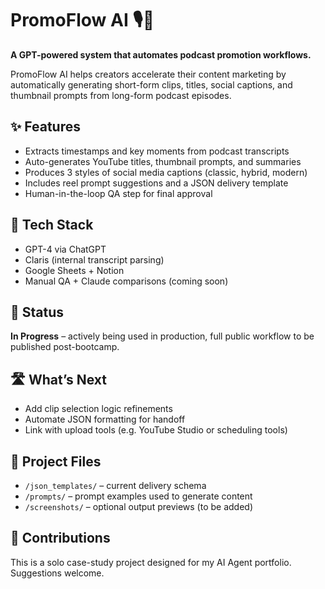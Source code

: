 # PromoFlow AI 🎙️🚀  
**A GPT-powered system that automates podcast promotion workflows.**

PromoFlow AI helps creators accelerate their content marketing by automatically generating short-form clips, titles, social captions, and thumbnail prompts from long-form podcast episodes.

## ✨ Features
- Extracts timestamps and key moments from podcast transcripts
- Auto-generates YouTube titles, thumbnail prompts, and summaries
- Produces 3 styles of social media captions (classic, hybrid, modern)
- Includes reel prompt suggestions and a JSON delivery template
- Human-in-the-loop QA step for final approval

## 🧠 Tech Stack
- GPT-4 via ChatGPT
- Claris (internal transcript parsing)
- Google Sheets + Notion
- Manual QA + Claude comparisons (coming soon)

## 🚧 Status
**In Progress** – actively being used in production, full public workflow to be published post-bootcamp.

## 🛣️ What’s Next
- Add clip selection logic refinements
- Automate JSON formatting for handoff
- Link with upload tools (e.g. YouTube Studio or scheduling tools)

## 📁 Project Files
- `/json_templates/` – current delivery schema
- `/prompts/` – prompt examples used to generate content
- `/screenshots/` – optional output previews (to be added)

## 🤝 Contributions
This is a solo case-study project designed for my AI Agent portfolio. Suggestions welcome.

